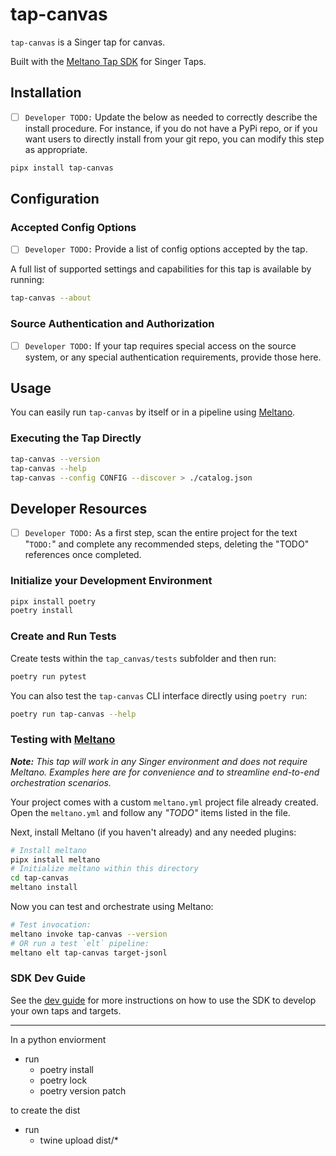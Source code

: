 # tap-canvas

`tap-canvas` is a Singer tap for canvas.

Built with the [Meltano Tap SDK](https://sdk.meltano.com) for Singer Taps.

## Installation

- [ ] `Developer TODO:` Update the below as needed to correctly describe the install procedure. For instance, if you do not have a PyPi repo, or if you want users to directly install from your git repo, you can modify this step as appropriate.

```bash
pipx install tap-canvas
```

## Configuration

### Accepted Config Options

- [ ] `Developer TODO:` Provide a list of config options accepted by the tap.

A full list of supported settings and capabilities for this
tap is available by running:

```bash
tap-canvas --about
```

### Source Authentication and Authorization

- [ ] `Developer TODO:` If your tap requires special access on the source system, or any special authentication requirements, provide those here.

## Usage

You can easily run `tap-canvas` by itself or in a pipeline using [Meltano](https://meltano.com/).

### Executing the Tap Directly

```bash
tap-canvas --version
tap-canvas --help
tap-canvas --config CONFIG --discover > ./catalog.json
```

## Developer Resources

- [ ] `Developer TODO:` As a first step, scan the entire project for the text "`TODO:`" and complete any recommended steps, deleting the "TODO" references once completed.

### Initialize your Development Environment

```bash
pipx install poetry
poetry install
```

### Create and Run Tests

Create tests within the `tap_canvas/tests` subfolder and
  then run:

```bash
poetry run pytest
```

You can also test the `tap-canvas` CLI interface directly using `poetry run`:

```bash
poetry run tap-canvas --help
```

### Testing with [Meltano](https://www.meltano.com)

_**Note:** This tap will work in any Singer environment and does not require Meltano.
Examples here are for convenience and to streamline end-to-end orchestration scenarios._

Your project comes with a custom `meltano.yml` project file already created. Open the `meltano.yml` and follow any _"TODO"_ items listed in
the file.

Next, install Meltano (if you haven't already) and any needed plugins:

```bash
# Install meltano
pipx install meltano
# Initialize meltano within this directory
cd tap-canvas
meltano install
```

Now you can test and orchestrate using Meltano:

```bash
# Test invocation:
meltano invoke tap-canvas --version
# OR run a test `elt` pipeline:
meltano elt tap-canvas target-jsonl
```

### SDK Dev Guide

See the [dev guide](https://sdk.meltano.com/en/latest/dev_guide.html) for more instructions on how to use the SDK to 
develop your own taps and targets.


----

In a python enviorment
- run 
  - poetry install
  - poetry lock
  - poetry version patch

to create the dist
- run
  - twine upload dist/*